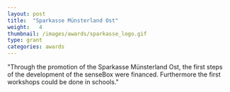 ```yaml
---
layout: post
title:  "Sparkasse Münsterland Ost"
weight:   4
thumbnail: /images/awards/sparkasse_logo.gif
type: grant
categories: awards
---
```

"Through the promotion of the Sparkasse Münsterland Ost, the first steps of the development of the senseBox were financed. Furthermore the first workshops could be done in schools."
